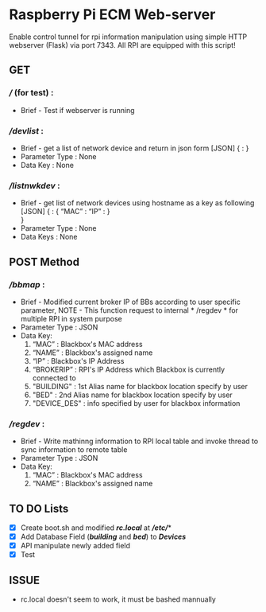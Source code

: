 # Raspberry Pi ECM Web-server
Enable control tunnel for rpi information manipulation using simple HTTP webserver (Flask) via port 7343. All RPI are equipped with this script!

## GET

### ***/*** (for test) :
- Brief - Test if webserver is running

### ***/devlist*** : 
- Brief - get a list of network device and return in json form
	[JSON]
	{
    		<IP> : <mac address>
    }
- Parameter Type : None
- Data Key :  None

### ***/listnwkdev*** :
- Brief - get list of network devices using hostname as a key as following
    [JSON]
    {<hostname> :
		{
    		“MAC” : <mac address>
   		    “IP” : <IP address>
    	}	
    }
- Parameter Type : None
- Data Keys : None

## POST Method	
### ***/bbmap*** : 
- Brief - Modified current broker IP of BBs according to user specific parameter, NOTE - This function request to internal * /regdev * for multiple RPI in system purpose
- Parameter Type : JSON
- Data Key:  
    1. “MAC” : Blackbox's MAC address
	2. “NAME” : Blackbox's assigned name
    4. “IP” : Blackbox's IP Address
    5. “BROKERIP” : RPI's IP Address which Blackbox is currently connected to	
	6. "BUILDING" : 1st Alias name for blackbox location specify by user
	7. "BED" : 2nd Alias name for blackbox location specify by user
	8. "DEVICE_DES" : info specified by user for blackbox information

### ***/regdev*** : 
- Brief - Write mathinng information to RPI local table and invoke thread to sync information to remote table
- Parameter Type : JSON
- Data Key:  
    1. “MAC” : Blackbox's MAC address
	2. “NAME” : Blackbox's assigned name


## TO DO Lists
- [x] Create boot.sh and modified ***rc.local*** at ***/etc/**** 
- [x] Add Database Field (***building*** and ***bed***) to ***Devices***
- [x] API manipulate newly added field
- [x] Test 

## ISSUE
- rc.local doesn't seem to work, it must be bashed mannually